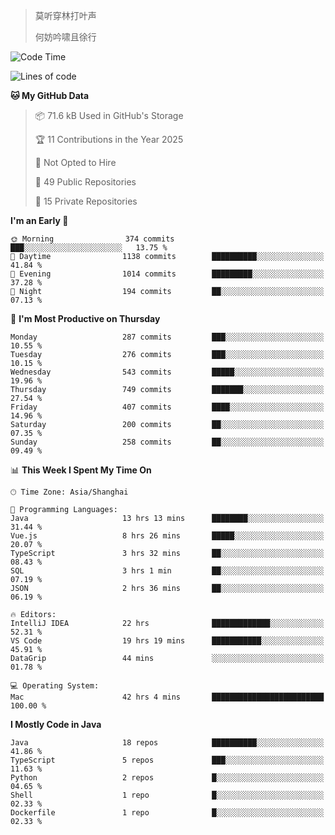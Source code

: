 > 莫听穿林打叶声
> 
> 何妨吟啸且徐行

<!-- ![Github Stats](https://github-readme-stats.vercel.app/api?username=catch6&count_private=true&show_icons=true&theme=gruvbox) -->

<!-- ![Top Langs](https://github-readme-stats.vercel.app/api/top-langs/?username=catch6&layout=compact) -->

<!--START_SECTION:waka-->
![Code Time](http://img.shields.io/badge/Code%20Time-2%2C018%20hrs%2015%20mins-blue)

![Lines of code](https://img.shields.io/badge/From%20Hello%20World%20I%27ve%20Written-9.4%20million%20lines%20of%20code-blue)

**🐱 My GitHub Data** 

> 📦 71.6 kB Used in GitHub's Storage 
 > 
> 🏆 11 Contributions in the Year 2025
 > 
> 🚫 Not Opted to Hire
 > 
> 📜 49 Public Repositories 
 > 
> 🔑 15 Private Repositories 
 > 
**I'm an Early 🐤** 

```text
🌞 Morning                374 commits         ███░░░░░░░░░░░░░░░░░░░░░░   13.75 % 
🌆 Daytime                1138 commits        ██████████░░░░░░░░░░░░░░░   41.84 % 
🌃 Evening                1014 commits        █████████░░░░░░░░░░░░░░░░   37.28 % 
🌙 Night                  194 commits         ██░░░░░░░░░░░░░░░░░░░░░░░   07.13 % 
```
📅 **I'm Most Productive on Thursday** 

```text
Monday                   287 commits         ███░░░░░░░░░░░░░░░░░░░░░░   10.55 % 
Tuesday                  276 commits         ███░░░░░░░░░░░░░░░░░░░░░░   10.15 % 
Wednesday                543 commits         █████░░░░░░░░░░░░░░░░░░░░   19.96 % 
Thursday                 749 commits         ███████░░░░░░░░░░░░░░░░░░   27.54 % 
Friday                   407 commits         ████░░░░░░░░░░░░░░░░░░░░░   14.96 % 
Saturday                 200 commits         ██░░░░░░░░░░░░░░░░░░░░░░░   07.35 % 
Sunday                   258 commits         ██░░░░░░░░░░░░░░░░░░░░░░░   09.49 % 
```


📊 **This Week I Spent My Time On** 

```text
🕑︎ Time Zone: Asia/Shanghai

💬 Programming Languages: 
Java                     13 hrs 13 mins      ████████░░░░░░░░░░░░░░░░░   31.44 % 
Vue.js                   8 hrs 26 mins       █████░░░░░░░░░░░░░░░░░░░░   20.07 % 
TypeScript               3 hrs 32 mins       ██░░░░░░░░░░░░░░░░░░░░░░░   08.43 % 
SQL                      3 hrs 1 min         ██░░░░░░░░░░░░░░░░░░░░░░░   07.19 % 
JSON                     2 hrs 36 mins       ██░░░░░░░░░░░░░░░░░░░░░░░   06.19 % 

🔥 Editors: 
IntelliJ IDEA            22 hrs              █████████████░░░░░░░░░░░░   52.31 % 
VS Code                  19 hrs 19 mins      ███████████░░░░░░░░░░░░░░   45.91 % 
DataGrip                 44 mins             ░░░░░░░░░░░░░░░░░░░░░░░░░   01.78 % 

💻 Operating System: 
Mac                      42 hrs 4 mins       █████████████████████████   100.00 % 
```

**I Mostly Code in Java** 

```text
Java                     18 repos            ██████████░░░░░░░░░░░░░░░   41.86 % 
TypeScript               5 repos             ███░░░░░░░░░░░░░░░░░░░░░░   11.63 % 
Python                   2 repos             █░░░░░░░░░░░░░░░░░░░░░░░░   04.65 % 
Shell                    1 repo              █░░░░░░░░░░░░░░░░░░░░░░░░   02.33 % 
Dockerfile               1 repo              █░░░░░░░░░░░░░░░░░░░░░░░░   02.33 % 
```




<!--END_SECTION:waka-->
